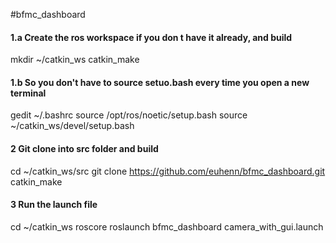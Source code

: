 #bfmc_dashboard

#### 1.a Create the ros workspace if you don t have it already, and build
mkdir ~/catkin_ws
catkin_make
#### 1.b So you don't have to source setuo.bash every time you open a new terminal
gedit ~/.bashrc
source /opt/ros/noetic/setup.bash
source ~/catkin_ws/devel/setup.bash

#### 2 Git clone into src folder and build
cd ~/catkin_ws/src
git clone https://github.com/euhenn/bfmc_dashboard.git
catkin_make

#### 3 Run the launch file
cd ~/catkin_ws
roscore
roslaunch bfmc_dashboard camera_with_gui.launch

